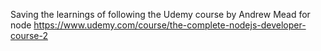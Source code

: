 Saving the learnings of following the Udemy course by Andrew Mead for node
https://www.udemy.com/course/the-complete-nodejs-developer-course-2
